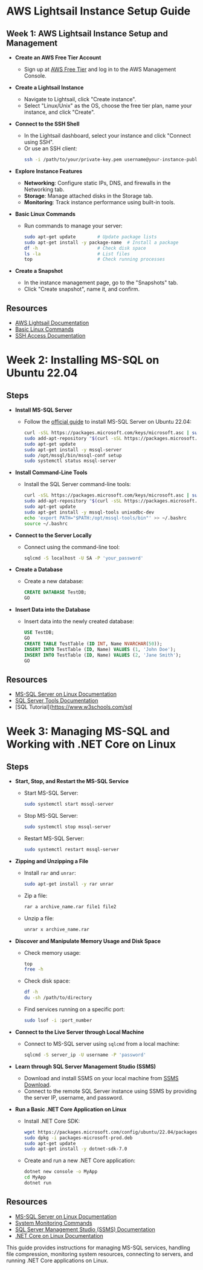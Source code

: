 # AWS Lightsail Instance Setup Guide

## Week 1:  AWS Lightsail Instance Setup and Management

- **Create an AWS Free Tier Account**
  - Sign up at [AWS Free Tier](https://aws.amazon.com/free) and log in to the AWS Management Console.

- **Create a Lightsail Instance**
  - Navigate to Lightsail, click "Create instance".
  - Select "Linux/Unix" as the OS, choose the free tier plan, name your instance, and click "Create".

- **Connect to the SSH Shell**
  - In the Lightsail dashboard, select your instance and click "Connect using SSH".
  - Or use an SSH client:
    ```bash
    ssh -i /path/to/your/private-key.pem username@your-instance-public-ip
    ```

- **Explore Instance Features**
  - **Networking**: Configure static IPs, DNS, and firewalls in the Networking tab.
  - **Storage**: Manage attached disks in the Storage tab.
  - **Monitoring**: Track instance performance using built-in tools.

- **Basic Linux Commands**
  - Run commands to manage your server:
    ```bash
    sudo apt-get update        # Update package lists
    sudo apt-get install -y package-name  # Install a package
    df -h                      # Check disk space
    ls -la                     # List files
    top                        # Check running processes
    ```

- **Create a Snapshot**
  - In the instance management page, go to the "Snapshots" tab.
  - Click "Create snapshot", name it, and confirm.

## Resources

- [AWS Lightsail Documentation](https://docs.aws.amazon.com/lightsail/index.html)
- [Basic Linux Commands](https://www.tutorialspoint.com/unix/unix-useful-commands.htm)
- [SSH Access Documentation](https://docs.aws.amazon.com/AWSEC2/latest/UserGuide/AccessingInstancesLinux.html)


# Week 2: Installing MS-SQL on Ubuntu 22.04

## Steps

- **Install MS-SQL Server**
  - Follow the [official guide](https://docs.microsoft.com/en-us/sql/linux/quickstart-install-connect-ubuntu) to install MS-SQL Server on Ubuntu 22.04:
    ```bash
    curl -sSL https://packages.microsoft.com/keys/microsoft.asc | sudo apt-key add -
    sudo add-apt-repository "$(curl -sSL https://packages.microsoft.com/config/ubuntu/22.04/mssql-server-2022.list)"
    sudo apt-get update
    sudo apt-get install -y mssql-server
    sudo /opt/mssql/bin/mssql-conf setup
    sudo systemctl status mssql-server
    ```

- **Install Command-Line Tools**
  - Install the SQL Server command-line tools:
    ```bash
    curl -sSL https://packages.microsoft.com/keys/microsoft.asc | sudo apt-key add -
    sudo add-apt-repository "$(curl -sSL https://packages.microsoft.com/config/ubuntu/22.04/prod.list)"
    sudo apt-get update
    sudo apt-get install -y mssql-tools unixodbc-dev
    echo 'export PATH="$PATH:/opt/mssql-tools/bin"' >> ~/.bashrc
    source ~/.bashrc
    ```

- **Connect to the Server Locally**
  - Connect using the command-line tool:
    ```bash
    sqlcmd -S localhost -U SA -P 'your_password'
    ```

- **Create a Database**
  - Create a new database:
    ```sql
    CREATE DATABASE TestDB;
    GO
    ```

- **Insert Data into the Database**
  - Insert data into the newly created database:
    ```sql
    USE TestDB;
    GO
    CREATE TABLE TestTable (ID INT, Name NVARCHAR(50));
    INSERT INTO TestTable (ID, Name) VALUES (1, 'John Doe');
    INSERT INTO TestTable (ID, Name) VALUES (2, 'Jane Smith');
    GO
    ```

## Resources

- [MS-SQL Server on Linux Documentation](https://docs.microsoft.com/en-us/sql/linux/sql-server-linux-overview)
- [SQL Server Tools Documentation](https://docs.microsoft.com/en-us/sql/tools/sqlcmd-utility)
- [SQL Tutorial](https://www.w3schools.com/sql

# Week 3: Managing MS-SQL and Working with .NET Core on Linux

## Steps

- **Start, Stop, and Restart the MS-SQL Service**
  - Start MS-SQL Server:
    ```bash
    sudo systemctl start mssql-server
    ```
  - Stop MS-SQL Server:
    ```bash
    sudo systemctl stop mssql-server
    ```
  - Restart MS-SQL Server:
    ```bash
    sudo systemctl restart mssql-server
    ```

- **Zipping and Unzipping a File**
  - Install `rar` and `unrar`:
    ```bash
    sudo apt-get install -y rar unrar
    ```
  - Zip a file:
    ```bash
    rar a archive_name.rar file1 file2
    ```
  - Unzip a file:
    ```bash
    unrar x archive_name.rar
    ```

- **Discover and Manipulate Memory Usage and Disk Space**
  - Check memory usage:
    ```bash
    top
    free -h
    ```
  - Check disk space:
    ```bash
    df -h
    du -sh /path/to/directory
    ```
  - Find services running on a specific port:
    ```bash
    sudo lsof -i :port_number
    ```

- **Connect to the Live Server through Local Machine**
  - Connect to MS-SQL server using `sqlcmd` from a local machine:
    ```bash
    sqlcmd -S server_ip -U username -P 'password'
    ```

- **Learn through SQL Server Management Studio (SSMS)**
  - Download and install SSMS on your local machine from [SSMS Download](https://docs.microsoft.com/en-us/sql/ssms/download-sql-server-management-studio-ssms).
  - Connect to the remote SQL Server instance using SSMS by providing the server IP, username, and password.

- **Run a Basic .NET Core Application on Linux**
  - Install .NET Core SDK:
    ```bash
    wget https://packages.microsoft.com/config/ubuntu/22.04/packages-microsoft-prod.deb -O packages-microsoft-prod.deb
    sudo dpkg -i packages-microsoft-prod.deb
    sudo apt-get update
    sudo apt-get install -y dotnet-sdk-7.0
    ```
  - Create and run a new .NET Core application:
    ```bash
    dotnet new console -o MyApp
    cd MyApp
    dotnet run
    ```

## Resources

- [MS-SQL Server on Linux Documentation](https://docs.microsoft.com/en-us/sql/linux/sql-server-linux-overview)
- [System Monitoring Commands](https://www.tecmint.com/command-line-tools-to-monitor-linux-performance/)
- [SQL Server Management Studio (SSMS) Documentation](https://docs.microsoft.com/en-us/sql/ssms/sql-server-management-studio-ssms)
- [.NET Core on Linux Documentation](https://docs.microsoft.com/en-us/dotnet/core/install/linux-ubuntu)

This guide provides instructions for managing MS-SQL services, handling file compression, monitoring system resources, connecting to servers, and running .NET Core applications on Linux.
